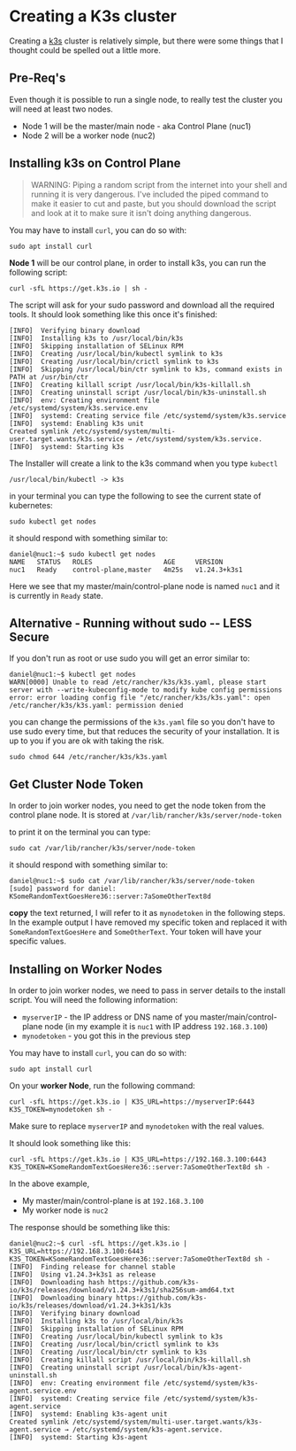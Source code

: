 # Creating a K3s cluster

Creating a [k3s](https://k3s.io/) cluster is relatively simple, but there were some things that I thought could be spelled out a little more.

## Pre-Req's

Even though it is possible to run a single node, to really test the cluster you will need at least two nodes.

* Node 1 will be the master/main node - aka Control Plane (nuc1)
* Node 2 will be a worker node (nuc2)

## Installing k3s on Control Plane

>WARNING: Piping a random script from the internet into your shell and running it is very dangerous. I've included the piped command to make it easier to cut and paste, but you should download the script and look at it to make sure it isn't doing anything dangerous.

You may have to install `curl`, you can do so with:

```shell
sudo apt install curl
```

**Node 1** will be our control plane, in order to install k3s, you can run the following script:

```shell
curl -sfL https://get.k3s.io | sh -
```

The script will ask for your sudo password and download all the required tools. It should look something like this once it's finished:

```shell
[INFO]  Verifying binary download
[INFO]  Installing k3s to /usr/local/bin/k3s
[INFO]  Skipping installation of SELinux RPM
[INFO]  Creating /usr/local/bin/kubectl symlink to k3s
[INFO]  Creating /usr/local/bin/crictl symlink to k3s
[INFO]  Skipping /usr/local/bin/ctr symlink to k3s, command exists in PATH at /usr/bin/ctr
[INFO]  Creating killall script /usr/local/bin/k3s-killall.sh
[INFO]  Creating uninstall script /usr/local/bin/k3s-uninstall.sh
[INFO]  env: Creating environment file /etc/systemd/system/k3s.service.env
[INFO]  systemd: Creating service file /etc/systemd/system/k3s.service
[INFO]  systemd: Enabling k3s unit
Created symlink /etc/systemd/system/multi-user.target.wants/k3s.service → /etc/systemd/system/k3s.service.
[INFO]  systemd: Starting k3s
```

The Installer will create a link to the k3s command when you type `kubectl`

```shell
/usr/local/bin/kubectl -> k3s
```

in your terminal you can type the following to see the current state of kubernetes:

```shell
sudo kubectl get nodes
```

it should respond with something similar to:

```shell
daniel@nuc1:~$ sudo kubectl get nodes
NAME   STATUS   ROLES                  AGE     VERSION
nuc1   Ready    control-plane,master   4m25s   v1.24.3+k3s1
```

Here we see that my master/main/control-plane node is named `nuc1` and it is currently in `Ready` state.

## Alternative - Running without sudo -- LESS Secure

If you don't run as root or use sudo you will get an error similar to:

```shell
daniel@nuc1:~$ kubectl get nodes
WARN[0000] Unable to read /etc/rancher/k3s/k3s.yaml, please start server with --write-kubeconfig-mode to modify kube config permissions 
error: error loading config file "/etc/rancher/k3s/k3s.yaml": open /etc/rancher/k3s/k3s.yaml: permission denied
```

you can change the permissions of the `k3s.yaml` file so you don't have to use sudo every time, but that reduces the security of your installation. It is up to you if you are ok with taking the risk.

```shell
sudo chmod 644 /etc/rancher/k3s/k3s.yaml
```

## Get Cluster **Node Token**

In order to join worker nodes, you need to get the node token from the control plane node. It is stored at `/var/lib/rancher/k3s/server/node-token`

to print it on the terminal you can type:

```shell
sudo cat /var/lib/rancher/k3s/server/node-token
```

it should respond with something similar to:

```shell
daniel@nuc1:~$ sudo cat /var/lib/rancher/k3s/server/node-token
[sudo] password for daniel: 
KSomeRandomTextGoesHere36::server:7aSomeOtherText8d
```

**copy** the text returned, I will refer to it as `mynodetoken` in the following steps. In the example output I have removed my specific token and replaced it with `SomeRandomTextGoesHere` and `SomeOtherText`. Your token will have your specific values.

## Installing on **Worker Nodes**

In order to join worker nodes, we need to pass in server details to the install script. You will need the following information:

* `myserverIP` - the IP address or DNS name of you master/main/control-plane node (in my example it is `nuc1` with IP address `192.168.3.100`)
* `mynodetoken` - you got this in the previous step

You may have to install `curl`, you can do so with:

```shell
sudo apt install curl
```

On your **worker Node**, run the following command:

```shell
curl -sfL https://get.k3s.io | K3S_URL=https://myserverIP:6443 K3S_TOKEN=mynodetoken sh -
```

Make sure to replace `myserverIP` and `mynodetoken` with the real values.

It should look something like this:

```shell
curl -sfL https://get.k3s.io | K3S_URL=https://192.168.3.100:6443 K3S_TOKEN=KSomeRandomTextGoesHere36::server:7aSomeOtherText8d sh -
```

In the above example,

* My master/main/control-plane is at `192.168.3.100`
* My worker node is `nuc2`

The response should be something like this:

```shell
daniel@nuc2:~$ curl -sfL https://get.k3s.io | K3S_URL=https://192.168.3.100:6443 K3S_TOKEN=KSomeRandomTextGoesHere36::server:7aSomeOtherText8d sh -
[INFO]  Finding release for channel stable
[INFO]  Using v1.24.3+k3s1 as release
[INFO]  Downloading hash https://github.com/k3s-io/k3s/releases/download/v1.24.3+k3s1/sha256sum-amd64.txt
[INFO]  Downloading binary https://github.com/k3s-io/k3s/releases/download/v1.24.3+k3s1/k3s
[INFO]  Verifying binary download
[INFO]  Installing k3s to /usr/local/bin/k3s
[INFO]  Skipping installation of SELinux RPM
[INFO]  Creating /usr/local/bin/kubectl symlink to k3s
[INFO]  Creating /usr/local/bin/crictl symlink to k3s
[INFO]  Creating /usr/local/bin/ctr symlink to k3s
[INFO]  Creating killall script /usr/local/bin/k3s-killall.sh
[INFO]  Creating uninstall script /usr/local/bin/k3s-agent-uninstall.sh
[INFO]  env: Creating environment file /etc/systemd/system/k3s-agent.service.env
[INFO]  systemd: Creating service file /etc/systemd/system/k3s-agent.service
[INFO]  systemd: Enabling k3s-agent unit
Created symlink /etc/systemd/system/multi-user.target.wants/k3s-agent.service → /etc/systemd/system/k3s-agent.service.
[INFO]  systemd: Starting k3s-agent

```
